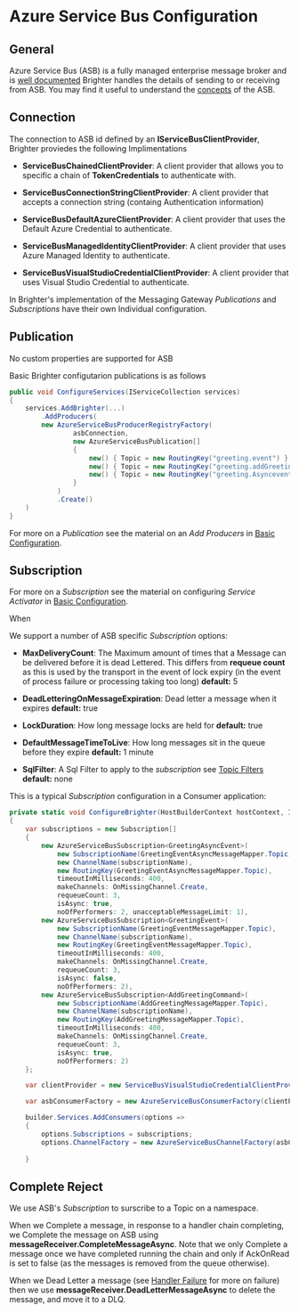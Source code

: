 # Azure Service Bus Configuration

## General
Azure Service Bus (ASB) is a fully managed enterprise message broker and is [well documented](https://docs.microsoft.com/en-us/azure/service-bus-messaging/) Brighter handles the details of sending to or receiving from ASB.  You may find it useful to understand the [concepts](https://docs.microsoft.com/en-us/azure/service-bus-messaging/service-bus-queues-topics-subscriptions) of the ASB.

## Connection
The connection to ASB id defined by an **IServiceBusClientProvider**, Brighter proviedes the following Implimentations

* **ServiceBusChainedClientProvider**: A client provider that allows you to specific a chain of **TokenCredentials** to authenticate with.

* **ServiceBusConnectionStringClientProvider**: A client provider that accepts a connection string (containg Authentication information)

* **ServiceBusDefaultAzureClientProvider**: A client provider that uses the Default Azure Credential to authenticate.

* **ServiceBusManagedIdentityClientProvider**: A client provider that uses Azure Managed Identity to authenticate.

* **ServiceBusVisualStudioCredentialClientProvider**: A client provider that uses Visual Studio Credential to authenticate.

In Brighter's implementation of the Messaging Gateway *Publications* and *Subscriptions* have their own Individual configuration.

## Publication

No custom properties are supported for ASB

Basic Brighter configutarion publications is as follows

``` csharp
public void ConfigureServices(IServiceCollection services)
{
    services.AddBrighter(...)
        .AddProducers(
        new AzureServiceBusProducerRegistryFactory(
                asbConnection,
                new AzureServiceBusPublication[]
                {
                    new() { Topic = new RoutingKey("greeting.event") },
                    new() { Topic = new RoutingKey("greeting.addGreetingCommand") },
                    new() { Topic = new RoutingKey("greeting.Asyncevent") }
                }
            )
            .Create()
    )
}
```

For more on a *Publication* see the material on an *Add Producers* in [Basic Configuration](/contents/BrighterBasicConfiguration.md#using-an-external-bus).

## Subscription

For more on a *Subscription* see the material on configuring *Service Activator* in [Basic Configuration](/contents/BrighterBasicConfiguration.md#configuring-the-service-activator).

When 

We support a number of ASB specific *Subscription* options:

* **MaxDeliveryCount**: The Maximum amount of times that a Message can be delivered before it is dead Lettered. This differs from **requeue count** as this is used by the transport in the event of lock expiry (in the event of process failure or processing taking too long) **default:** 5

* **DeadLetteringOnMessageExpiration**: Dead letter a message when it expires **default:** true

* **LockDuration**: How long message locks are held for **default:** true

* **DefaultMessageTimeToLive**: How long messages sit in the queue before they expire **default:** 1 minute

* **SqlFilter**: A Sql Filter to apply to the *subscription* see [Topic Filters](https://docs.microsoft.com/en-us/azure/service-bus-messaging/topic-filters) **default:** none


This is a typical *Subscription* configuration in a Consumer application:

``` csharp
private static void ConfigureBrighter(HostBuilderContext hostContext, IServiceCollection services)
{
    var subscriptions = new Subscription[]
    {
        new AzureServiceBusSubscription<GreetingAsyncEvent>(
            new SubscriptionName(GreetingEventAsyncMessageMapper.Topic),
            new ChannelName(subscriptionName),
            new RoutingKey(GreetingEventAsyncMessageMapper.Topic),
            timeoutInMilliseconds: 400,
            makeChannels: OnMissingChannel.Create,
            requeueCount: 3,
            isAsync: true,
            noOfPerformers: 2, unacceptableMessageLimit: 1),
        new AzureServiceBusSubscription<GreetingEvent>(
            new SubscriptionName(GreetingEventMessageMapper.Topic),
            new ChannelName(subscriptionName),
            new RoutingKey(GreetingEventMessageMapper.Topic),
            timeoutInMilliseconds: 400,
            makeChannels: OnMissingChannel.Create,
            requeueCount: 3,
            isAsync: false,
            noOfPerformers: 2),
        new AzureServiceBusSubscription<AddGreetingCommand>(
            new SubscriptionName(AddGreetingMessageMapper.Topic),
            new ChannelName(subscriptionName),
            new RoutingKey(AddGreetingMessageMapper.Topic),
            timeoutInMilliseconds: 400,
            makeChannels: OnMissingChannel.Create,
            requeueCount: 3,
            isAsync: true,
            noOfPerformers: 2)
    };

    var clientProvider = new ServiceBusVisualStudioCredentialClientProvider("my-awesome-asb.servicebus.windows.net");

    var asbConsumerFactory = new AzureServiceBusConsumerFactory(clientProvider);

    builder.Services.AddConsumers(options =>
    {
        options.Subscriptions = subscriptions;
        options.ChannelFactory = new AzureServiceBusChannelFactory(asbConsumerFactory);
        
    }
```

## Complete Reject

We use ASB's *Subscription* to surscribe to a Topic on a namespace.

When we Complete a message, in response to a handler chain completing, we Complete the message on ASB using **messageReceiver.CompleteMessageAsync**. Note that we only Complete a message once we have completed running the chain and only if AckOnRead is set to false (as the messages is removed from the queue otherwise).

When we Dead Letter a message (see [Handler Failure](/contents/HandlerFailure.md) for more on failure) then we use **messageReceiver.DeadLetterMessageAsync** to delete the message, and move it to a DLQ.